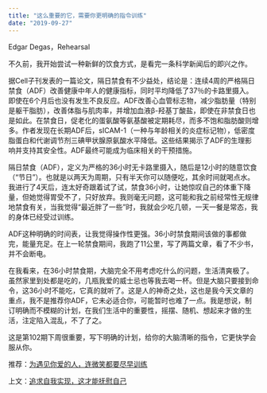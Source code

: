 ```yaml
---
title: "这么重要的它，需要你更明确的指令训练"
date: "2019-09-27"
---
```


Edgar Degas，Rehearsal

  

不久前，我开始尝试一种新鲜的饮食方式，是看完一条科学新闻后的即兴之作。

  

据Cell子刊发表的一篇论文，隔日禁食有不少益处，结论是：连续4周的严格隔日禁食（ADF）改善健康中年人的健康指标，同时平均降低了37％的卡路里摄入。即使在6个月后也没有发生不良反应。ADF改善心血管标志物，减少脂肪量（特别是躯干脂肪），改善体脂与肌肉率，并增加血液β-羟基丁酸盐，即使在非禁食日也是如此。在禁食日，促老化的蛋氨酸等氨基酸被定期耗尽，而多不饱和脂肪酸则增多。作者发现在长期ADF后，sICAM-1（一种与年龄相关的炎症标记物），低密度脂蛋白和代谢调节剂三碘甲状腺原氨酸水平降低。这些结果揭示了ADF的生理影响并支持其安全性。ADF最终可能成为临床相关的干预措施。

  

隔日禁食（ADF），定义为严格的36小时无卡路里摄入，随后是12小时的随意饮食（“节日”）。也就是以两天为周期，只有半天你可以随便吃，其余时间就喝点水。我进行了4天后，连太好奇跟着试了试，禁食36小时，让她惊叹自己的体重下降量，但她觉得胃受不了，只好放弃。我则毫无问题，这可能和我之前经常性无规律地禁食有关，当我觉得“最近胖了一些”时，我就会少吃几顿，一天一餐是常态，我的身体已经受过训练。

  

ADF这种明确的时间表，让我觉得操作性更强。36小时禁食期间该做的事都做完，能量充足。在上一轮禁食期间，我跑了11公里，写了两篇文章，看了不少书，并不会断电。

  

在我看来，在36小时禁食期，大脑完全不用考虑吃什么的问题，生活清爽极了。虽然家里到处都是吃的，几瓶我爱的威士忌也等我去喝一杯。但是大脑只要接到命令，这36小时不能吃，它真的就听了。这是人的神奇之处，这也是我今天文章的重点，我不是推荐你ADF，它未必适合你，可能暂时也难了一点。我是想说，制订明确而不模糊的计划，在我们生活中的重要性，摇摆、随机、想起来才做的生活，注定陷入混乱，不了了之。

  

这是第102期下周很重要，写下明确的计划，给你的大脑清晰的指令，它更快学会服从你。

  

推荐：[为遇见你爱的人，连微笑都要尽早训练](http://mp.weixin.qq.com/s?__biz=MjM5NDU0Mjk2MQ==&mid=2651635110&idx=1&sn=ffa94ae6033fbcdb19823833770115b9&chksm=bd7e39b88a09b0ae6c42e5ffa135f609c44551425ca3fb300c8f7bdec3fbc90768ea00abe6e0&scene=21#wechat_redirect)  

上文：[追求自我实现，这才能抚慰自己](http://mp.weixin.qq.com/s?__biz=MjM5NDU0Mjk2MQ==&mid=2651635191&idx=1&sn=f3f39aaf533ab3065c76975f48060158&chksm=bd7e39e98a09b0ff2d87a80fe4f624be250c722987b9599ad7b38cb952c6b5e75fb5bbb8c9c1&scene=21#wechat_redirect)
